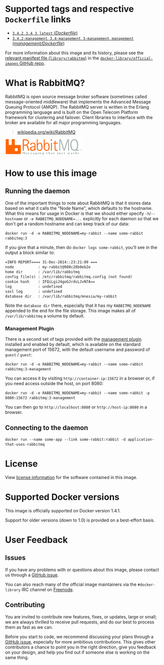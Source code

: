 # Supported tags and respective `Dockerfile` links

- [`3.4.2`, `3.4`, `3`, `latest` (*Dockerfile*)](https://github.com/docker-library/rabbitmq/blob/a5446802167ab04b780eef1505fc1ab3c48e24df/Dockerfile)
- [`3.4.2-management`, `3.4-management`, `3-management`, `management` (*management/Dockerfile*)](https://github.com/docker-library/rabbitmq/blob/a5446802167ab04b780eef1505fc1ab3c48e24df/management/Dockerfile)

For more information about this image and its history, please see the [relevant
manifest file
(`library/rabbitmq`)](https://github.com/docker-library/official-images/blob/master/library/rabbitmq)
in the [`docker-library/official-images` GitHub
repo](https://github.com/docker-library/official-images).

# What is RabbitMQ?

RabbitMQ is open source message broker software (sometimes called
message-oriented middleware) that implements the Advanced Message Queuing
Protocol (AMQP). The RabbitMQ server is written in the Erlang programming
language and is built on the Open Telecom Platform framework for clustering and
failover. Client libraries to interface with the broker are available for all
major programming languages.

> [wikipedia.org/wiki/RabbitMQ](https://en.wikipedia.org/wiki/RabbitMQ)

![logo](https://raw.githubusercontent.com/docker-library/docs/master/rabbitmq/logo.png)

# How to use this image

## Running the daemon

One of the important things to note about RabbitMQ is that it stores data based
on what it calls the "Node Name", which defaults to the hostname.  What this
means for usage in Docker is that we should either specify `-h`/`--hostname` or
`-e RABBITMQ_NODENAME=...` explicitly for each daemon so that we don't get a
random hostname and can keep track of our data:

    docker run -d -e RABBITMQ_NODENAME=my-rabbit --name some-rabbit rabbitmq:3

If you give that a minute, then do `docker logs some-rabbit`, you'll see in the
output a block similar to:

    =INFO REPORT==== 31-Dec-2014::23:21:09 ===
    node           : my-rabbit@988c28b0eb2e
    home dir       : /var/lib/rabbitmq
    config file(s) : /etc/rabbitmq/rabbitmq.config (not found)
    cookie hash    : IFQiLgiJ4goGJrdsLJvN7A==
    log            : undefined
    sasl log       : undefined
    database dir   : /var/lib/rabbitmq/mnesia/my-rabbit

Note the `database dir` there, especially that it has my `RABBITMQ_NODENAME`
appended to the end for the file storage.  This image makes all of
`/var/lib/rabbitmq` a volume by default.

### Management Plugin

There is a second set of tags provided with the [management
plugin](https://www.rabbitmq.com/management.html) installed and enabled by
default, which is available on the standard management port of 15672, with the
default username and password of `guest` / `guest`:

    docker run -d -e RABBITMQ_NODENAME=my-rabbit --name some-rabbit rabbitmq:3-management

You can access it by visiting `http://container-ip:15672` in a browser or, if
you need access outside the host, on port 8080:

    docker run -d -e RABBITMQ_NODENAME=my-rabbit --name some-rabbit -p 8080:15672 rabbitmq:3-management

You can then go to `http://localhost:8080` or `http://host-ip:8080` in a
browser.

## Connecting to the daemon

    docker run --name some-app --link some-rabbit:rabbit -d application-that-uses-rabbitmq

# License

View [license information](https://www.rabbitmq.com/mpl.html) for the software
contained in this image.

# Supported Docker versions

This image is officially supported on Docker version 1.4.1.

Support for older versions (down to 1.0) is provided on a best-effort basis.

# User Feedback

## Issues

If you have any problems with or questions about this image, please contact us
 through a [GitHub issue](https://github.com/docker-library/rabbitmq/issues).

You can also reach many of the official image maintainers via the
`#docker-library` IRC channel on [Freenode](https://freenode.net).

## Contributing

You are invited to contribute new features, fixes, or updates, large or small;
we are always thrilled to receive pull requests, and do our best to process them
as fast as we can.

Before you start to code, we recommend discussing your plans 
through a [GitHub issue](https://github.com/docker-library/rabbitmq/issues), especially for more ambitious
contributions. This gives other contributors a chance to point you in the right
direction, give you feedback on your design, and help you find out if someone
else is working on the same thing.
